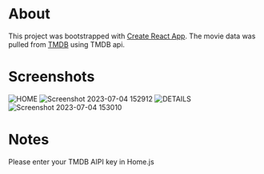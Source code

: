 # About

This project was bootstrapped with [Create React App](https://github.com/facebook/create-react-app).
The movie data was pulled from [TMDB](https://www.themoviedb.org/) using TMDB api.

# Screenshots

![HOME](https://github.com/izzatariz-creator/moviezone-react-tmdb/assets/74348344/3f78d957-7968-44d4-bd57-5c7668e7c5c4)
![Screenshot 2023-07-04 152912](https://github.com/izzatariz-creator/moviezone-react-tmdb/assets/74348344/11043ba4-d122-48e5-97a1-a4fc077d7d03)
![DETAILS](https://github.com/izzatariz-creator/moviezone-react-tmdb/assets/74348344/53d277d3-23dd-48ea-a2f9-64a6fd2de67e)
![Screenshot 2023-07-04 153010](https://github.com/izzatariz-creator/moviezone-react-tmdb/assets/74348344/e529a707-ae32-45d9-be2d-ad3f4d84e3c8)

# Notes

Please enter your TMDB AIPI key in Home.js
